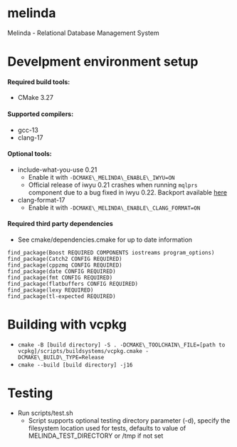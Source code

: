 # melinda
Melinda - Relational Database Management System

# Develpment environment setup
#### Required build tools:
* CMake 3.27

#### Supported compilers:
* gcc-13
* clang-17

#### Optional tools:
* include-what-you-use 0.21
  * Enable it with `-DCMAKE\_MELINDA\_ENABLE\_IWYU=ON`
  * Official release of iwyu 0.21 crashes when running `mqlprs` component due to a bug fixed in iwyu 0.22. Backport available [here](https://github.com/jan-kelemen/include-what-you-use/tree/clang_17)
* clang-format-17
  * Enable it with `-DCMAKE\_MELINDA\_ENABLE\_CLANG_FORMAT=ON`

#### Required third party dependencies
* See cmake/dependencies.cmake for up to date information
```
find_package(Boost REQUIRED COMPONENTS iostreams program_options)
find_package(Catch2 CONFIG REQUIRED)
find_package(cppzmq CONFIG REQUIRED)
find_package(date CONFIG REQUIRED)
find_package(fmt CONFIG REQUIRED)
find_package(flatbuffers CONFIG REQUIRED)
find_package(lexy REQUIRED)
find_package(tl-expected REQUIRED)
```

# Building with vcpkg
* `cmake -B [build directory] -S . -DCMAKE\_TOOLCHAIN\_FILE=[path to vcpkg]/scripts/buildsystems/vcpkg.cmake -DCMAKE\_BUILD\_TYPE=Release`
* `cmake --build [build directory] -j16`

# Testing
* Run scripts/test.sh
  * Script supports optional testing directory parameter (-d), specify the filesystem location used for tests, defaults to value of MELINDA\_TEST\_DIRECTORY or /tmp if not set
